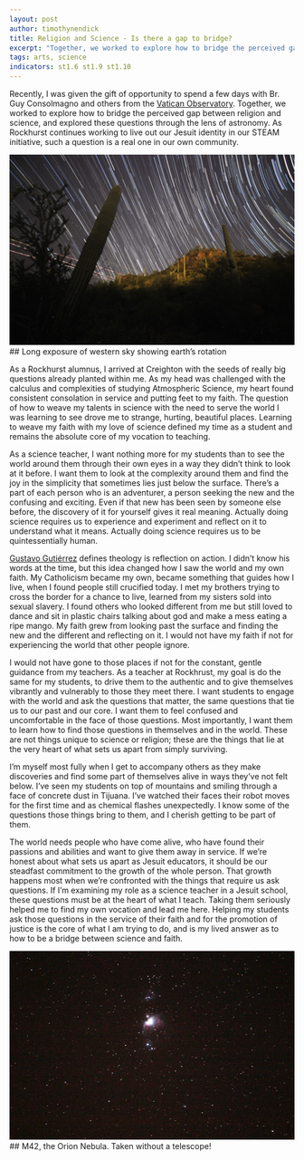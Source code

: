 ```yaml
---
layout: post
author: timothynendick
title: Religion and Science - Is there a gap to bridge?
excerpt: "Together, we worked to explore how to bridge the perceived gap between religion and science."
tags: arts, science
indicators: st1.6 st1.9 st1.10
---
```


Recently, I was given the gift of opportunity to spend a few days with Br. Guy Consolmagno and others from the [Vatican Observatory](http://www.vofoundation.org/). Together, we worked to explore how to bridge the perceived gap between religion and science, and explored these questions through the lens of astronomy. As Rockhurst continues working to live out our Jesuit identity in our STEAM initiative, such a question is a real one in our own community.


<div class="flex-wrapper">
  <img src="/img/TN Astronomy 2.jpg">
</div>
## Long exposure of western sky showing earth’s rotation  

As a Rockhurst alumnus, I arrived at Creighton with the seeds of really big questions already planted within me. As my head was challenged with the calculus and complexities of studying Atmospheric Science, my heart found consistent consolation in service and putting feet to my faith. The question of how to weave my talents in science with the need to serve the world I was learning to see drove me to strange, hurting, beautiful places. Learning to weave my faith with my love of science defined my time as a student and remains the absolute core of my vocation to teaching.  

As a science teacher, I want nothing more for my students than to see the world around them through their own eyes in a way they didn’t think to look at it before. I want them to look at the complexity around them and find the joy in the simplicity that sometimes lies just below the surface. There’s a part of each person who is an adventurer, a person seeking the new and the confusing and exciting. Even if that new has been seen by someone else before, the discovery of it for yourself gives it real meaning. Actually doing science requires us to experience and experiment and reflect on it to understand what it means. Actually doing science requires us to be quintessentially human.

[Gustavo Gutiérrez](https://www.ncronline.org/blogs/road-peace/gustavo-gutierrez-and-preferential-option-poor) defines theology is reflection on action. I didn’t know his words at the time, but this idea changed how I saw the world and my own faith. My Catholicism became my own, became something that guides how I live, when I found people still crucified today. I met my brothers trying to cross the border for a chance to live, learned from my sisters sold into sexual slavery. I found others who looked different from me but still loved to dance and sit in plastic chairs talking about god and make a mess eating a ripe mango. My faith grew from looking past the surface and finding the new and the different and reflecting on it. I would not have my faith if not for experiencing the world that other people ignore.

I would not have gone to those places if not for the constant, gentle guidance from my teachers. As a teacher at Rockhrust, my goal is do the same for my students, to drive them to the authentic and to give themselves vibrantly and vulnerably to those they meet there. I want students to engage with the world and ask the questions that matter, the same questions that tie us to our past and our core. I want them to feel confused and uncomfortable in the face of those questions. Most importantly, I want them to learn how to find those questions in themselves and in the world. These are not things unique to science or religion; these are the things that lie at the very heart of what sets us apart from simply surviving.

I’m myself most fully when I get to accompany others as they make discoveries and find some part of themselves alive in ways they’ve not felt below. I’ve seen my students on top of mountains and smiling through a face of concrete dust in Tijuana. I’ve watched their faces their robot moves for the first time and as chemical flashes unexpectedly. I know some of the questions those things bring to them, and I cherish getting to be part of them.

The world needs people who have come alive, who have found their passions and abilities and want to give them away in service. If we’re honest about what sets us apart as Jesuit educators, it should be our steadfast commitment to the growth of the whole person. That growth happens most when we’re confronted with the things that require us ask questions. If I’m examining my role as a science teacher in a Jesuit school, these questions must be at the heart of what I teach. Taking them seriously helped me to find my own vocation and lead me here. Helping my students ask those questions in the service of their faith and for the promotion of justice is the core of what I am trying to do, and is my lived answer as to how to be a bridge between science and faith.

<div class="flex-wrapper">
  <img src="/img/TN Astronomy 1.png">
</div>
## M42, the Orion Nebula. Taken without a telescope!
